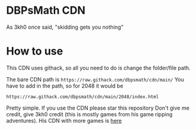 # DBPsMath CDN

As 3kh0 once said, "skidding gets you nothing"

# How to use
This CDN uses githack, so all you need to do is change the folder/file path.

The bare CDN path is ```https://raw.githack.com/dbpsmath/cdn/main/``` You have to add in the path, so for 2048 it would be

```
https://raw.githack.com/dbpsmath/cdn/main/2048/index.html
```
Pretty simple. If you use the CDN please star this repository
Don't give me credit, give 3kh0 credit (this is mostly games from his game ripping adventures). His CDN with more games is [here](https://github.com/3kh0/3kh0-Assets)
